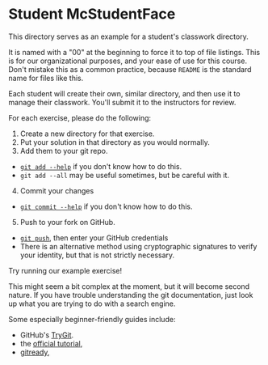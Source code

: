 # Student McStudentFace

This directory serves as an example for a student's classwork directory.

It is named with a "00" at the beginning to force it to top of file
listings. This is for our organizational purposes, and your ease of use for
this course. Don't mistake this as a common practice, because `README` is the
standard name for files like this.

Each student will create their own, similar directory, and then use it to manage
their classwork. You'll submit it to the instructors for review.

For each exercise, please do the following:

1. Create a new directory for that exercise.
2. Put your solution in that directory as you would normally.
3. Add them to your git repo.
  * [`git add --help`](https://git-scm.com/docs/git-add) if you don't know how to do this.
  * `git add --all` may be useful sometimes, but be careful with it.
4. Commit your changes
  * [`git commit --help`](https://git-scm.com/docs/git-commit) if you don't know how to do this.
5. Push to your fork on GitHub.
  * [`git push`](https://git-scm.com/docs/git-push), then enter your GitHub credentials
  * There is an alternative method using cryptographic signatures to verify your
    identity, but that is not strictly necessary.

Try running our example exercise!

This might seem a bit complex at the moment, but it will become second nature.
If you have trouble understanding the git documentation, just look up what you
are trying to do with a search engine.

Some especially beginner-friendly guides include:
* GitHub's [TryGit](https://try.github.io).
* the [official tutorial](https://git-scm.com/book/en/v2/Getting-Started-Git-Basics),
* [gitready](http://gitready.com), 

